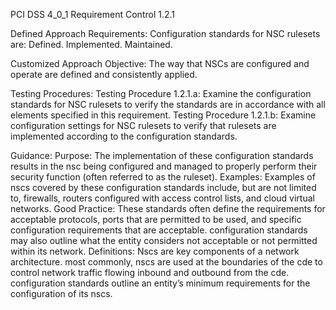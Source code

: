 PCI DSS 4_0_1 Requirement Control 1.2.1

Defined Approach Requirements:
Configuration standards for NSC rulesets are: Defined. Implemented. Maintained.

Customized Approach Objective:
The way that NSCs are configured and operate are defined and consistently applied.

Testing Procedures:
Testing Procedure 1.2.1.a: Examine the configuration standards for NSC rulesets to verify the standards are in accordance with all elements specified in this requirement.
Testing Procedure 1.2.1.b: Examine configuration settings for NSC rulesets to verify that rulesets are implemented according to the configuration standards.

Guidance:
Purpose: The implementation of these configuration standards results in the nsc being configured and managed to properly perform their security function (often referred to as the ruleset). Examples: Examples of nscs covered by these configuration standards include, but are not limited to, firewalls, routers configured with access control lists, and cloud virtual networks. Good Practice: These standards often define the requirements for acceptable protocols, ports that are permitted to be used, and specific configuration requirements that are acceptable. configuration standards may also outline what the entity considers not acceptable or not permitted within its network. Definitions: Nscs are key components of a network architecture. most commonly, nscs are used at the boundaries of the cde to control network traffic flowing inbound and outbound from the cde. configuration standards outline an entity’s minimum requirements for the configuration of its nscs.